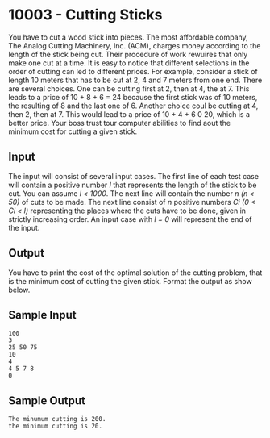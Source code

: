 # 10003 - Cutting Sticks
You have to cut a wood stick into pieces. The most affordable company, The Analog Cutting Machinery, Inc. (ACM), charges money according to the length of the stick being cut. Their procedure of work rewuires that only make one cut at a time.
It is easy to notice that different selections in the order of cutting can led to different prices. For example, consider a stick of length 10 meters that has to be cut at 2, 4 and 7 meters from one end.
There are several choices. One can be cutting first at 2, then at 4, the at 7. This leads to a price of 10 + 8 + 6 = 24 because the first stick was of 10 meters, the resulting of 8 and the last one of 6. Another choice coul be cutting at 4, then 2, then at 7. This would lead to a price of 10 + 4 + 6 0 20, which is a better price.
Your boss trust tour computer abilities to find aout the minimum cost for cutting a given stick.

## Input
The input will consist of several input cases. The first line of each test case will contain a positive number *l* that represents the length of the stick to be cut. You can assume *l < 1000*. The next line will contain the number *n (n < 50)* of cuts to be made.
The next line consist of *n* positive numbers *Ci (0 < Ci < l)* representing the places where the cuts have to be done, given in strictly increasing order.
An input case with *l = 0* will represent the end of the input.

## Output
You have to print the cost of the optimal solution of the cutting problem, that is the minimum cost of cutting the given stick. Format the output as show below.

## Sample Input
```
100
3
25 50 75
10
4
4 5 7 8
0
```

## Sample Output
```
The minumum cutting is 200.
the minimum cutting is 20.
```
